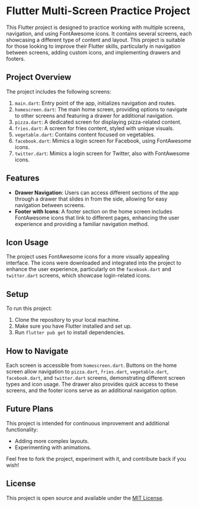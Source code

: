 # Flutter Multi-Screen Practice Project

This Flutter project is designed to practice working with multiple screens, navigation, and using FontAwesome icons. It contains several screens, each showcasing a different type of content and layout. This project is suitable for those looking to improve their Flutter skills, particularly in navigation between screens, adding custom icons, and implementing drawers and footers.

## Project Overview

The project includes the following screens:
1. `main.dart`: Entry point of the app, initializes navigation and routes.
2. `homescreen.dart`: The main home screen, providing options to navigate to other screens and featuring a drawer for additional navigation.
3. `pizza.dart`: A dedicated screen for displaying pizza-related content.
4. `fries.dart`: A screen for fries content, styled with unique visuals.
5. `vegetable.dart`: Contains content focused on vegetables.
6. `facebook.dart`: Mimics a login screen for Facebook, using FontAwesome icons.
7. `twitter.dart`: Mimics a login screen for Twitter, also with FontAwesome icons.

## Features

- **Drawer Navigation**: Users can access different sections of the app through a drawer that slides in from the side, allowing for easy navigation between screens.
- **Footer with Icons**: A footer section on the home screen includes FontAwesome icons that link to different pages, enhancing the user experience and providing a familiar navigation method.

## Icon Usage

The project uses FontAwesome icons for a more visually appealing interface. The icons were downloaded and integrated into the project to enhance the user experience, particularly on the `facebook.dart` and `twitter.dart` screens, which showcase login-related icons.

## Setup

To run this project:
1. Clone the repository to your local machine.
2. Make sure you have Flutter installed and set up.
3. Run `flutter pub get` to install dependencies.

## How to Navigate

Each screen is accessible from `homescreen.dart`. Buttons on the home screen allow navigation to `pizza.dart`, `fries.dart`, `vegetable.dart`, `facebook.dart`, and `twitter.dart` screens, demonstrating different screen types and icon usage. The drawer also provides quick access to these screens, and the footer icons serve as an additional navigation option.

## Future Plans

This project is intended for continuous improvement and additional functionality:
- Adding more complex layouts.
- Experimenting with animations.

Feel free to fork the project, experiment with it, and contribute back if you wish!

## License

This project is open source and available under the [MIT License](LICENSE).
